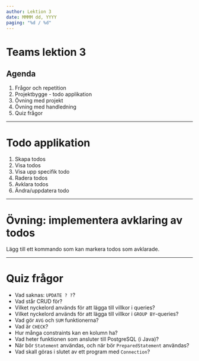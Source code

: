 ```yaml
---
author: Lektion 3
date: MMMM dd, YYYY
paging: "%d / %d"
---
```


# Teams lektion 3

## Agenda

1. Frågor och repetition
2. Projektbygge - todo applikation
3. Övning med projekt
4. Övning med handledning
5. Quiz frågor

---

# Todo applikation

1. Skapa todos
2. Visa todos
3. Visa upp specifik todo
4. Radera todos
5. Avklara todos
6. Ändra/uppdatera todo

---

# Övning: implementera avklaring av todos

Lägg till ett kommando som kan markera todos som avklarade.

---

# Quiz frågor

- Vad saknas: `UPDATE ? ?`?
- Vad står CRUD för?
- Vilket nyckelord används för att lägga till villkor i queries?
- Vilket nyckelord används för att lägga till villkor i `GROUP BY`-queries?
- Vad gör `AVG` och `SUM` funktionerna?
- Vad är `CHECK`?
- Hur många constraints kan en kolumn ha?
- Vad heter funktionen som ansluter till PostgreSQL (i Java)?
- När bör `Statement` användas, och när bör `PreparedStatement` användas?
- Vad skall göras i slutet av ett program med `Connection`?
